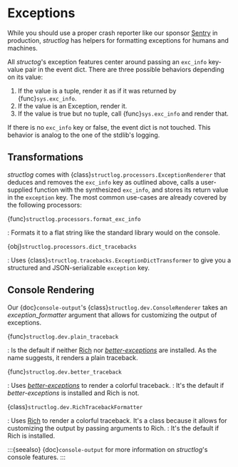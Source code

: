 # Exceptions

While you should use a proper crash reporter like our sponsor [Sentry](https://sentry.io) in production, *structlog* has helpers for formatting exceptions for humans and machines.

All *structog*'s exception features center around passing an `exc_info` key-value pair in the event dict.
There are three possible behaviors depending on its value:

1. If the value is a tuple, render it as if it was returned by {func}`sys.exc_info`.
2. If the value is an Exception, render it.
3. If the value is true but no tuple, call {func}`sys.exc_info` and render that.

If there is no `exc_info` key or false, the event dict is not touched.
This behavior is analog to the one of the stdlib's logging.


## Transformations

*structlog* comes with {class}`structlog.processors.ExceptionRenderer` that deduces and removes the `exc_info` key as outlined above, calls a user-supplied function with the synthesized `exc_info`, and stores its return value in the `exception` key.
The most common use-cases are already covered by the following processors:

{func}`structlog.processors.format_exc_info`

: Formats it to a flat string like the standard library would on the console.

{obj}`structlog.processors.dict_tracebacks`

: Uses {class}`structlog.tracebacks.ExceptionDictTransformer` to give you a structured and JSON-serializable `exception` key.


## Console Rendering

Our {doc}`console-output`'s {class}`structlog.dev.ConsoleRenderer` takes an *exception_formatter* argument that allows for customizing the output of exceptions.

{func}`structlog.dev.plain_traceback`

: Is the default if neither [Rich] nor [*better-exceptions*] are installed.
  As the name suggests, it renders a plain traceback.

{func}`structlog.dev.better_traceback`

: Uses [*better-exceptions*] to render a colorful traceback.
: It's the default if *better-exceptions* is installed and Rich is not.

{class}`structlog.dev.RichTracebackFormatter`

: Uses [Rich] to render a colorful traceback.
  It's a class because it allows for customizing the output by passing arguments to Rich.
: It's the default if Rich is installed.

:::{seealso}
{doc}`console-output` for more information on *structlog*'s console features.
:::

[*better-exceptions*]: https://github.com/qix-/better-exceptions
[Rich]: https://github.com/Textualize/rich
